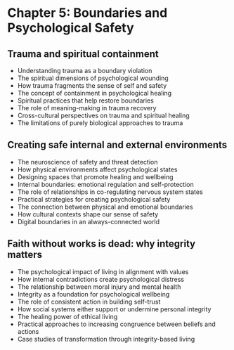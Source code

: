 # Chapter 5: Boundaries and Psychological Safety

## Trauma and spiritual containment
- Understanding trauma as a boundary violation
- The spiritual dimensions of psychological wounding
- How trauma fragments the sense of self and safety
- The concept of containment in psychological healing
- Spiritual practices that help restore boundaries
- The role of meaning-making in trauma recovery
- Cross-cultural perspectives on trauma and spiritual healing
- The limitations of purely biological approaches to trauma

## Creating safe internal and external environments
- The neuroscience of safety and threat detection
- How physical environments affect psychological states
- Designing spaces that promote healing and wellbeing
- Internal boundaries: emotional regulation and self-protection
- The role of relationships in co-regulating nervous system states
- Practical strategies for creating psychological safety
- The connection between physical and emotional boundaries
- How cultural contexts shape our sense of safety
- Digital boundaries in an always-connected world

## Faith without works is dead: why integrity matters
- The psychological impact of living in alignment with values
- How internal contradictions create psychological distress
- The relationship between moral injury and mental health
- Integrity as a foundation for psychological wellbeing
- The role of consistent action in building self-trust
- How social systems either support or undermine personal integrity
- The healing power of ethical living
- Practical approaches to increasing congruence between beliefs and actions
- Case studies of transformation through integrity-based living
